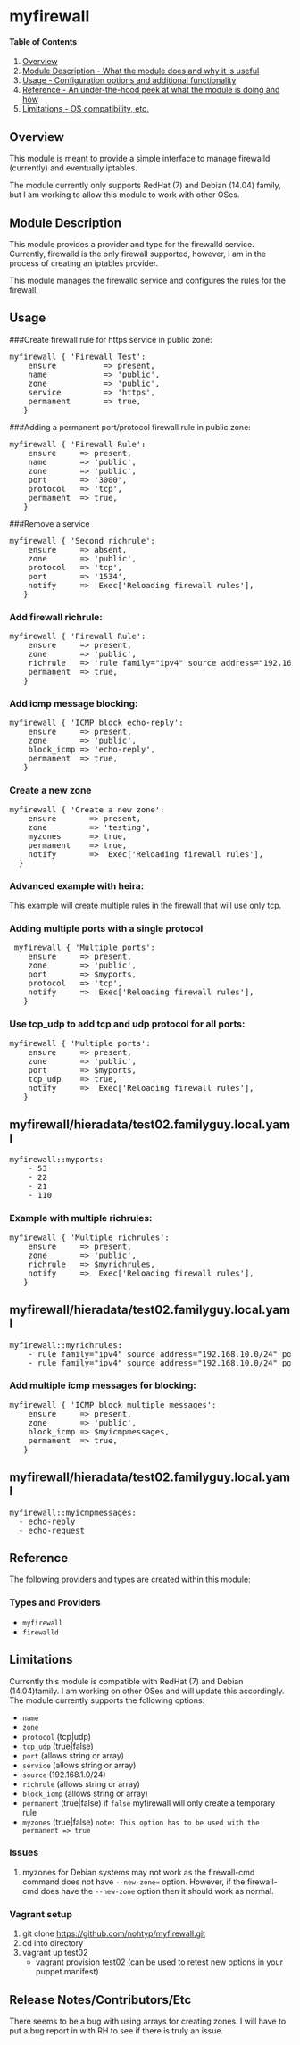 # myfirewall

#### Table of Contents

1. [Overview](#overview)
2. [Module Description - What the module does and why it is useful](#module-description)
3. [Usage - Configuration options and additional functionality](#usage)
4. [Reference - An under-the-hood peek at what the module is doing and how](#reference)
5. [Limitations - OS compatibility, etc.](#limitations)

## Overview

This module is meant to provide a simple interface to manage firewalld (currently)
and eventually iptables.

The module currently only supports RedHat (7) and Debian (14.04) family, but 
I am working to allow this module to work with other OSes.

## Module Description

This module provides a provider and type for the firewalld service.  Currently,
firewalld is the only firewall supported, however, I am in the process of creating
an iptables provider.

This module manages the firewalld service and configures the rules for the
firewall.

## Usage

###Create firewall rule for https service in public zone:

<pre>
myfirewall { 'Firewall Test':
    ensure          => present,
    name            => 'public',
    zone            => 'public',
    service         => 'https',
    permanent       => true,
   }
</pre>

###Adding a permanent port/protocol firewall rule in public zone:

<pre>
myfirewall { 'Firewall Rule':
    ensure     => present,
    name       => 'public',
    zone       => 'public',
    port       => '3000',
    protocol   => 'tcp',
    permanent  => true,
   }
</pre>

###Remove a service

<pre>
myfirewall { 'Second richrule':
    ensure     => absent,
    zone       => 'public',
    protocol   => 'tcp',
    port       => '1534',
    notify     =>  Exec['Reloading firewall rules'],
   }
</pre>

### Add firewall richrule:

<pre>
myfirewall { 'Firewall Rule':
    ensure     => present,
    zone       => 'public',
    richrule   => 'rule family="ipv4" source address="192.168.10.0/24" port port="3001" protocol="tcp" accept',
    permanent  => true,
   }
</pre>


### Add icmp message blocking:

<pre>
myfirewall { 'ICMP block echo-reply':
    ensure     => present,
    zone       => 'public',
    block_icmp => 'echo-reply',
    permanent  => true,
   }
</pre>

### Create a new zone
<pre>
myfirewall { 'Create a new zone':
    ensure       => present,
    zone         => 'testing',
    myzones      => true,
    permanent    => true,
    notify       =>  Exec['Reloading firewall rules'],
  }
</pre>

### Advanced example with heira:
This example will create multiple rules in the firewall
that will use only tcp.

### Adding multiple ports with a single protocol
<pre>
 myfirewall { 'Multiple ports':
    ensure     => present,
    zone       => 'public',
    port       => $myports,
    protocol   => 'tcp',
    notify     =>  Exec['Reloading firewall rules'],
   }
</pre>

### Use tcp_udp to add tcp and udp protocol for all ports:

<pre>
myfirewall { 'Multiple ports':
    ensure     => present,
    zone       => 'public',
    port       => $myports,
    tcp_udp    => true,
    notify     =>  Exec['Reloading firewall rules'],
   }
</pre>

## myfirewall/hieradata/test02.familyguy.local.yaml
<pre>
myfirewall::myports:
    - 53
    - 22
    - 21
    - 110
</pre>


### Example with multiple richrules:
<pre>
myfirewall { 'Multiple richrules':
    ensure     => present,
    zone       => 'public',
    richrule   => $myrichrules,
    notify     =>  Exec['Reloading firewall rules'],
   }
</pre>


## myfirewall/hieradata/test02.familyguy.local.yaml
<pre>
myfirewall::myrichrules: 
    - rule family="ipv4" source address="192.168.10.0/24" port port="3001" protocol="tcp" accept
    - rule family="ipv4" source address="192.168.10.0/24" port port="3051" protocol="tcp" accept
</pre>


### Add multiple icmp messages for blocking:

<pre>
myfirewall { 'ICMP block multiple messages':
    ensure     => present,
    zone       => 'public',
    block_icmp => $myicmpmessages, 
    permanent  => true,
   }
</pre>

## myfirewall/hieradata/test02.familyguy.local.yaml
<pre>
myfirewall::myicmpmessages: 
  - echo-reply
  - echo-request
</pre>

## Reference

The following providers and types are created within this module:

### Types and Providers
- `myfirewall`
- `firewalld`

## Limitations

Currently this module is compatible with RedHat (7) and Debian (14.04)family.  I am working on 
other OSes and will update this accordingly.  The module currently
supports the following options:

- `name`
- `zone` 
- `protocol` (tcp|udp)
- `tcp_udp` (true|false)
- `port` (allows string or array)
- `service` (allows string or array)
- `source` (192.168.1.0/24)
- `richrule` (allows string or array)
- `block_icmp` (allows string or array)
- `permanent` (true|false) if `false` myfirewall will only create a temporary rule
- `myzones` (true|false) `note: This option has to be used with the permanent => true`


### Issues

1. myzones for Debian systems may not work as the firewall-cmd command does not have
`--new-zone=` option.  However, if the firewall-cmd does have the `--new-zone` option
then it should work as normal.


### Vagrant setup

1.  git clone https://github.com/nohtyp/myfirewall.git
2.  cd into directory
3.  vagrant up test02
    * vagrant provision test02 (can be used to retest new options in your puppet manifest)

## Release Notes/Contributors/Etc
There seems to be a bug with using arrays for creating zones.  I will have to put a bug report
in with RH to see if there is truly an issue.
